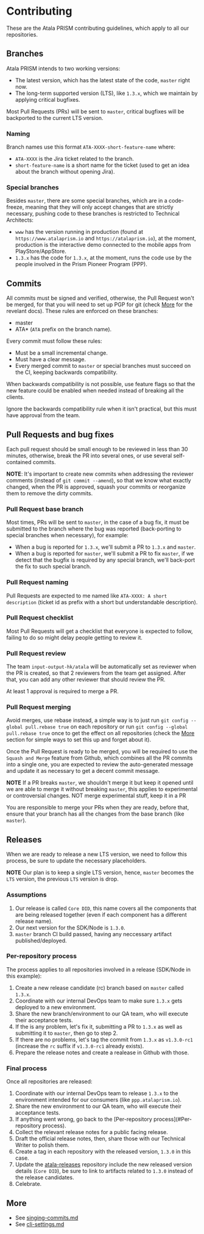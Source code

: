 # Contributing
These are the Atala PRISM contributing guidelines, which apply to all our repositories.


## Branches
Atala PRISM intends to two working versions:
- The latest version, which has the latest state of the code, `master` right now.
- The long-term supported version (LTS), like `1.3.x`, which we maintain by applying critical bugfixes.

Most Pull Requests (PRs) will be sent to `master`, critical bugfixes will be backported to the current LTS version.


### Naming

Branch names use this format `ATA-XXXX-short-feature-name` where:

- `ATA-XXXX` is the Jira ticket related to the branch.
- `short-feature-name` is a short name for the ticket (used to get an idea about the branch without opening Jira).


### Special branches

Besides `master`, there are some special branches, which are in a code-freeze, meaning that they will only accept changes that are strictly necessary, pushing code to these branches is restricted to Technical Architects:

- `www` has the version running in production (found at `https://www.atalaprism.io` and `https://atalaprism.io`), at the moment, production is the interactive demo connected to the mobile apps from PlayStore/AppStore.
- `1.3.x` has the code for `1.3.x`, at the moment, runs the code use by the people involved in the Prism Pioneer Program (PPP).



## Commits
All commits must be signed and verified, otherwise, the Pull Request won't be merged, for that you will need to set up PGP for git (check [More](#More) for the revelant docs). These rules are enforced on these branches:
- master
- ATA* (`ATA` prefix on the branch name).

Every commit must follow these rules:
- Must be a small incremental change.
- Must have a clear message.
- Every merged commit to `master` or special branches must succeed on the CI, keeping backwards compatibility.

When backwards compatibility is not possible, use feature flags so that the new feature could be enabled when needed instead of breaking all the clients.

Ignore the backwards compatibility rule when it isn't practical, but this must have approval from the team.


## Pull Requests and bug fixes

Each pull request should be small enough to be reviewed in less than 30 minutes, otherwise, break the PR into several ones, or use several self-contained commits.

**NOTE**: It's important to create new commits when addressing the reviewer comments (instead of `git commit --amend`), so that we know what exactly changed, when the PR is approved, squash your commits or reorganize them to remove the dirty commits.


### Pull Request base branch

Most times, PRs will be sent to `master`, in the case of a bug fix, it must be submitted to the branch where the bug was reported (back-porting to special branches when necessary), for example:

- When a bug is reported for `1.3.x`, we'll submit a PR to `1.3.x` and `master`.
- When a bug is reported for `master`, we'll submit a PR to fix `master`, if we detect that the bugfix is required by any special branch, we'll back-port the fix to such special branch.

### Pull Request naming

Pull Requests are expected to me named like `ATA-XXXX: A short description` (ticket id as prefix with a short but understandable description).

### Pull Request checklist

Most Pull Requests will get a checklist that everyone is expected to follow, failing to do so might delay people getting to review it.

### Pull Request review

The team `input-output-hk/atala` will be automatically set as reviewer when the PR is created, so that 2 reviewers from the team get assigned. After that, you can add any other reviewer that should review the PR.

At least 1 approval is required to merge a PR.

### Pull Request merging

Avoid merges, use rebase instead, a simple way is to just run `git config --global pull.rebase true` on each repository or run `git config --global pull.rebase true` once to get the effect on all repositories (check the [More](#More) section for simple ways to set this up and forget about it).

Once the Pull Request is ready to be merged, you will be required to use the `Squash and Merge` feature from Github, which combines all the PR commits into a single one, you are expected to review the auto-generated message and update it as necessary to get a decent commit message.

**NOTE** If a PR breaks `master`, we shouldn't merge it but keep it opened until we are able to merge it without breaking `master`, this applies to experimental or controversial changes.
NOT merge experimental stuff, keep it in a PR

You are responsible to merge your PRs when they are ready, before that, ensure that your branch has all the changes from the base branch (like `master`).


## Releases
When we are ready to release a new LTS version, we need to follow this process, be sure to update the necessary placeholders.

**NOTE** Our plan is to keep a single LTS version, hence, `master` becomes the `LTS` version, the previous `LTS` version is drop.


### Assumptions

1. Our release is called `Core DID`, this name covers all the components that are being released together (even if each component has a different release name).
1. Our next version for the SDK/Node is `1.3.0`.
1. `master` branch CI build passed, having any neccessary artifact published/deployed.


### Per-repository process

The process applies to all repositories involved in a release (SDK/Node in this example):

1. Create a new release candidate (rc) branch based on `master` called `1.3.x`.
1. Coordinate with our internal DevOps team to make sure `1.3.x` gets deployed to a new environment.
1. Share the new branch/environment to our QA team, who will execute their acceptance tests.
1. If the is any problem, let's fix it, submitting a PR to `1.3.x` as well as submitting it to `master`, then go to step 2.
1. If there are no problems, let's tag the commit from `1.3.x` as `v1.3.0-rc1` (increase the `rc` suffix if `v1.3.0-rc1` already exists).
1. Prepare the release notes and create a realease in Github with those.


### Final process
Once all repositories are released:

1. Coordinate with our internal DevOps team to release `1.3.x` to the environment intended for our consumers (like `ppp.atalaprism.io`).
1. Share the new environment to our QA team, who will execute their acceptance tests.
1. If anything went wrong, go back to the [Per-repository process](#Per-repository process).
1. Collect the relevant release notes for a public facing release.
1. Draft the official release notes, then, share those with our Technical Writer to polish them.
1. Create a tag in each repository with the released version, `1.3.0` in this case.
1. Update the [atala-releases](https://github.com/input-output-hk/atala-releases) repository include the new released version details (`Core DID`), be sure to link to artifacts related to `1.3.0` instead of the release candidates.
1. Celebrate. 


## More
- See [singing-commits.md](./signing-commits.md)
- See [cli-settings.md](./cli-settings.md)
